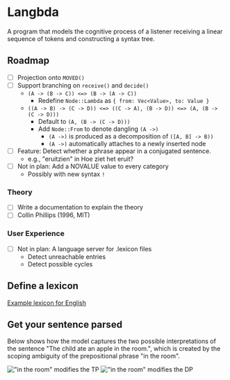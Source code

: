 # Langbda

A program that models the cognitive process of a listener receiving a linear sequence of tokens and constructing a syntax tree.

## Roadmap

- [ ] Projection onto `MOVED()`
- [ ] Support branching on `receive()` and `decide()`
  - `(A -> (B -> C)) <=> (B -> (A -> C))`
    - Redefine `Node::Lambda` as `{ from: Vec<Value>, to: Value }`
  - `((A -> B) -> (C -> D)) <=> ((C -> A), (B -> D)) <=> (A, (B -> (C -> D)))`
    - Default to `(A, (B -> (C -> D)))`
    - Add `Node::From` to denote dangling `(A ->)`
      - `(A ->)` is produced as a decomposition of `([A, B] -> B))`
      - `(A ->)` automatically attaches to a newly inserted node
- [ ] Feature: Detect whether a phrase appear in a conjugated sentence.
  - e.g., "eruitzien" in Hoe ziet het eruit?
- [ ] Not in plan: Add a NOVALUE value to every category
  - Possibly with new syntax `!`

### Theory
- [ ] Write a documentation to explain the theory
- [ ] Collin Phillips (1996, MIT)

### User Experience
- [ ] Not in plan: A language server for .lexicon files
  - Detect unreachable entries
  - Detect possible cycles

## Define a lexicon

[Example lexicon for English](assets/lexicons/en.lexicon)

## Get your sentence parsed

Below shows how the model captures the two possible interpretations of the sentence "The child ate an apple in the room.", which is created by the scoping ambiguity of the prepositional phrase "in the room".

![](assets/examples/the-child-ate-an-apple-in-the-room-_tree-1.png "\"in the room\" modifies the TP")
![](assets/examples/the-child-ate-an-apple-in-the-room-_tree-2.png "\"in the room\" modifies the DP")
